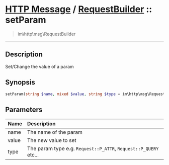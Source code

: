 # [HTTP Message](http.md) / [RequestBuilder](http-RequestBuilder.md) :: setParam
 > im\http\msg\RequestBuilder
____

## Description
Set/Change the value of a param

## Synopsis
```php
setParam(string $name, mixed $value, string $type = im\http\msg\Request::P_ATTR): void
```

## Parameters
| Name | Description |
| :--- | :---------- |
| name | The name of the param |
| value | The new value to set |
| type | The param type e.g. `Request::P_ATTR`, `Request::P_QUERY` etc... |
